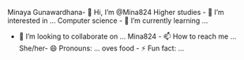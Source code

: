 Minaya Gunawardhana- 👋 Hi, I’m @Mina824
Higher studies - 👀 I’m interested in ...
Computer science - 🌱 I’m currently learning ...
- 💞️ I’m looking to collaborate on ...
Mina824 - 📫 How to reach me ...
She/her- 😄 Pronouns: ...
oves food - ⚡ Fun fact: ...

<!---
Mina824/Mina824 is a ✨ special ✨ repository because its `README.md` (this file) appears on your GitHub profile.
You can click the Preview link to take a look at your changes.
--->
